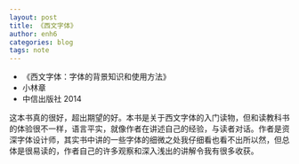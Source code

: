 ```yaml
---
layout: post
title: 《西文字体》
author: enh6
categories: blog
tags: note
---
```


- 《西文字体：字体的背景知识和使用方法》
- 小林章
- 中信出版社 2014

这本书真的很好，超出期望的好。本书是关于西文字体的入门读物，但和读教科书的体验很不一样，语言平实，就像作者在讲述自己的经验，与读者对话。作者是资深字体设计师，其实书中讲的一些字体的细微之处我仔细看也看不出所以然，但总体是很易读的，作者自己的许多观察和深入浅出的讲解令我有很多收获。
